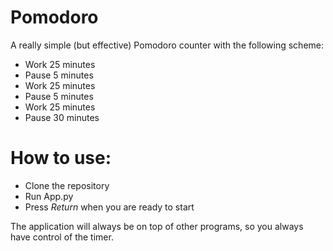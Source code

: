 # Pomodoro
A really simple (but effective) Pomodoro counter with the following scheme:
- Work 25 minutes
- Pause 5 minutes
- Work 25 minutes
- Pause 5 minutes
- Work 25 minutes
- Pause 30 minutes

# How to use: 
- Clone the repository 
- Run App.py
- Press *Return* when you are ready to start

The application will always be on top of other programs, so you always have control of the timer.
